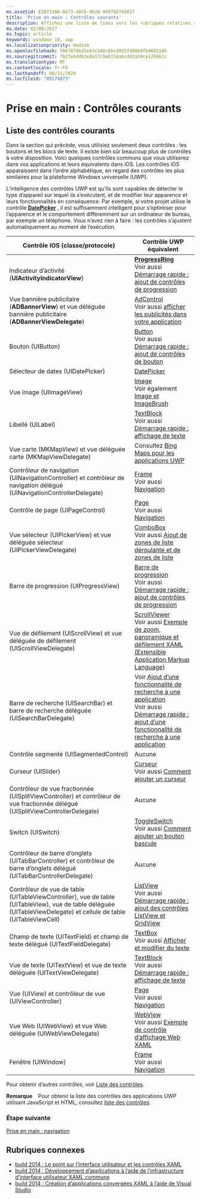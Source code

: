 ```yaml
---
ms.assetid: E2B73380-D673-48C6-9026-96976D745017
title: 'Prise en main : Contrôles courants'
description: Affichez une liste de liens vers les rubriques relatives aux contrôles de plateforme Windows universelle courants (UWP) et à leurs contrôles iOS équivalents.
ms.date: 02/08/2017
ms.topic: article
keywords: windows 10, uwp
ms.localizationpriority: medium
ms.openlocfilehash: 50678f0bd5eb3cb48c6bcd915fd88bdfb460118b
ms.sourcegitcommit: 7b2febddb3e8a17c9ab158abcdd2a59ce126661c
ms.translationtype: MT
ms.contentlocale: fr-FR
ms.lasthandoff: 08/31/2020
ms.locfileid: "89174873"
---
```

# <a name="getting-started-common-controls"></a>Prise en main : Contrôles courants


## <a name="common-controls-list"></a>Liste des contrôles courants

Dans la section qui précède, vous utilisiez seulement deux contrôles : les boutons et les blocs de texte. Il existe bien sûr beaucoup plus de contrôles à votre disposition. Voici quelques contrôles communs que vous utiliserez dans vos applications et leurs équivalents dans iOS. Les contrôles iOS apparaissent dans l’ordre alphabétique, en regard des contrôles les plus similaires pour la plateforme Windows universelle (UWP).

L’intelligence des contrôles UWP est qu’ils sont capables de détecter le type d’appareil sur lequel ils s’exécutent, et de modifier leur apparence et leurs fonctionnalités en conséquence. Par exemple, si votre projet utilise le contrôle [**DatePicker**](/previous-versions/windows/apps/br211681(v=win.10)) , il est suffisamment intelligent pour s’optimiser pour l’apparence et le comportement différemment sur un ordinateur de bureau, par exemple un téléphone. Vous n’avez rien à faire : les contrôles s’ajustent automatiquement au moment de l’exécution.

| Contrôle iOS (classe/protocole) | Contrôle UWP équivalent |
|------------------------------|--------------------------------------|
| Indicateur d’activité (**UIActivityIndicatorView**) | [**ProgressRing**](/uwp/api/Windows.UI.Xaml.Controls.ProgressRing) <br/> Voir aussi [Démarrage rapide : ajout de contrôles de progression](/previous-versions/windows/apps/hh780651(v=win.10)) |
| Vue bannière publicitaire (**ADBannerView**) et vue déléguée bannière publicitaire (**ADBannerViewDelegate**) | [AdControl](/uwp/api/microsoft.advertising.winrt.ui.adcontrol) <br/> Voir aussi [afficher les publicités dans votre application](../monetize/display-ads-in-your-app.md) |
| Bouton (UIButton) | [Button](/uwp/api/Windows.UI.Xaml.Controls.Button) <br/> Voir aussi [Démarrage rapide : ajout de contrôles de bouton](/previous-versions/windows/apps/jj153346(v=win.10)) |
| Sélecteur de dates (UIDatePicker) | [DatePicker](/previous-versions/windows/apps/br211681(v=win.10)) |
| Vue image (UIImageView) | [Image](/uwp/api/Windows.UI.Xaml.Controls.Image) <br/> Voir également [Image et ImageBrush](../design/controls-and-patterns/images-imagebrushes.md) |
| Libellé (UILabel) | [TextBlock](/uwp/api/Windows.UI.Xaml.Controls.TextBlock) <br/> Voir aussi [Démarrage rapide : affichage de texte](/previous-versions/windows/apps/hh700392(v=win.10)) |
| Vue carte (MKMapView) et vue déléguée carte (MKMapViewDelegate) | Consultez [Bing Maps pour les applications UWP](/previous-versions/windows/apps/dn642089(v=win.10)) |
| Contrôleur de navigation (UINavigationController) et contrôleur de navigation délégué (UINavigationControllerDelegate) | [Frame](/uwp/api/Windows.UI.Xaml.Controls.Frame) <br/> Voir aussi [Navigation](../design/basics/navigation-basics.md) |
| Contrôle de page (UIPageControl) | [Page](/uwp/api/Windows.UI.Xaml.Controls.Page) <br/> Voir aussi [Navigation](../design/basics/navigation-basics.md) |
| Vue sélecteur (UIPickerView) et vue déléguée sélecteur (UIPickerViewDelegate) | [ComboBox](/uwp/api/Windows.UI.Xaml.Controls.ComboBox) <br/> Voir aussi [Ajout de zones de liste déroulante et de zones de liste](/previous-versions/windows/apps/hh780616(v=win.10)) |
| Barre de progression (UIProgressView) | [Barre de progression](/uwp/api/Windows.UI.Xaml.Controls.ProgressBar) <br/> Voir aussi [Démarrage rapide : ajout de contrôles de progression](/previous-versions/windows/apps/hh780651(v=win.10)) |
| Vue de défilement (UIScrollView) et vue déléguée de défilement (UIScrollViewDelegate) | [ScrollViewer](/uwp/api/Windows.UI.Xaml.Controls.ScrollViewer) <br/>  Voir aussi [Exemple de zoom, panoramique et défilement XAML (Extensible Application Markup Language)](https://github.com/microsoftarchive/msdn-code-gallery-microsoft/tree/411c271e537727d737a53fa2cbe99eaecac00cc0/Official%20Windows%20Platform%20Sample/Windows%208%20app%20samples/%5BC%23%5D-Windows%208%20app%20samples/C%23/Windows%208%20app%20samples/XAML%20scrolling%2C%20panning%2C%20and%20zooming%20sample%20(Windows%208)) |
| Barre de recherche (UISearchBar) et barre de recherche déléguée (UISearchBarDelegate) | Voir [Ajout d’une fonctionnalité de recherche à une application](/previous-versions/windows/apps/jj130767(v=win.10)) <br/>  Voir aussi [Démarrage rapide : ajout d’une fonctionnalité de recherche à une application](/previous-versions/windows/apps/hh868180(v=win.10)) |
| Contrôle segmenté (UISegmentedControl) | Aucune |
| Curseur (UISlider) | [Curseur](/uwp/api/Windows.UI.Xaml.Controls.Slider) <br/>  Voir aussi [Comment ajouter un curseur](/previous-versions/windows/apps/hh868197(v=win.10)) |
| Contrôleur de vue fractionnée (UISplitViewController) et contrôleur de vue fractionnée délégué (UISplitViewControllerDelegate) | Aucune |
| Switch (UISwitch) | [ToggleSwitch](/uwp/api/Windows.UI.Xaml.Controls.ToggleSwitch) <br/>  Voir aussi [Comment ajouter un bouton bascule](/previous-versions/windows/apps/hh868198(v=win.10)) |
| Contrôleur de barre d’onglets (UITabBarController) et contrôleur de barre d’onglets délégué (UITabBarControllerDelegate) | Aucune |
| Contrôleur de vue de table (UITableViewController), vue de table (UITableView), vue de table déléguée (UITableViewDelegate) et cellule de table (UITableViewCell) | [ListView](/uwp/api/Windows.UI.Xaml.Controls.ListView) <br/>  Voir aussi [Démarrage rapide : ajout des contrôles ListView et GridView](/previous-versions/windows/apps/hh780650(v=win.10)) |
| Champ de texte (UITextField) et champ de texte délégué (UITextFieldDelegate) | [TextBox](/uwp/api/Windows.UI.Xaml.Controls.TextBox) <br/>  Voir aussi [Afficher et modifier du texte](../design/controls-and-patterns/text-controls.md) |
| Vue de texte (UITextView) et vue de texte déléguée (UITextViewDelegate) | [TextBlock](/uwp/api/Windows.UI.Xaml.Controls.TextBlock) <br/>  Voir aussi [Démarrage rapide : affichage de texte](/previous-versions/windows/apps/hh700392(v=win.10)) |
| Vue (UIView) et contrôleur de vue (UIViewController) | [Page](/uwp/api/Windows.UI.Xaml.Controls.Page) <br/>  Voir aussi [Navigation](../design/basics/navigation-basics.md) |
| Vue Web (UIWebView) et vue Web déléguée (UIWebViewDelegate) | [WebView](/uwp/api/Windows.UI.Xaml.Controls.WebView) <br/>  Voir aussi [Exemple de contrôle d’affichage Web XAML](https://github.com/microsoftarchive/msdn-code-gallery-microsoft/tree/411c271e537727d737a53fa2cbe99eaecac00cc0/Official%20Windows%20Platform%20Sample/Windows%208%20app%20samples/%5BC%23%5D-Windows%208%20app%20samples/C%23/Windows%208%20app%20samples/XAML%20WebView%20control%20sample%20(Windows%208)) |
| Fenêtre (UIWindow) | [Frame](/uwp/api/Windows.UI.Xaml.Controls.Frame) <br/>  Voir aussi [Navigation](../design/basics/navigation-basics.md) |

Pour obtenir d’autres contrôles, voir [Liste des contrôles](../design/controls-and-patterns/index.md).

**Remarque**    Pour obtenir la liste des contrôles des applications UWP utilisant JavaScript et HTML, consultez [liste des contrôles](/previous-versions/windows/apps/hh465453(v=win.10)).

### <a name="next-step"></a>Étape suivante

[Prise en main : navigation](getting-started-navigation.md)

## <a name="related-topics"></a>Rubriques connexes

* [build 2014 : Le point sur l’interface utilisateur et les contrôles XAML](https://channel9.msdn.com/Events/Build/2014/2-516)
* [build 2014 : Développement d’applications à l’aide de l’infrastructure d’interface utilisateur XAML commune](https://channel9.msdn.com/Events/Build/2014/2-507)
* [build 2014 : Création d’applications convergées XAML à l’aide de Visual Studio](https://channel9.msdn.com/Events/Build/2014/3-591)